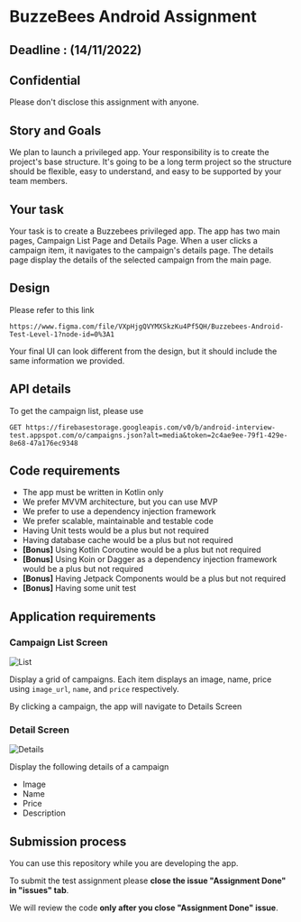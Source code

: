 # BuzzeBees Android Assignment 

## Deadline : (14/11/2022)
## Confidential
Please don't disclose this assignment with anyone. 

## Story and Goals
We plan to launch a privileged app. Your responsibility is to create the project's base structure. It's going to be a long term project so the structure should be flexible, easy to understand, and easy to be supported by your team members.

## Your task

Your task is to create a Buzzebees privileged app. The app has two main pages, Campaign List Page and Details Page. When a user clicks a campaign item, it navigates to the campaign's details page. The details page display the details of the selected campaign from the main page.

## Design

Please refer to this link
```
https://www.figma.com/file/VXpHjgQVYMXSkzKu4Pf5QH/Buzzebees-Android-Test-Level-1?node-id=0%3A1
```
Your final UI can look different from the design, but it should include the same information we provided.

## API details

To get the campaign list, please use
```
GET https://firebasestorage.googleapis.com/v0/b/android-interview-test.appspot.com/o/campaigns.json?alt=media&token=2c4ae9ee-79f1-429e-8e68-47a176ec9348
```

## Code requirements
 * The app must be written in Kotlin only
 * We prefer MVVM architecture, but you can use MVP
 * We prefer to use a dependency injection framework
 * We prefer scalable, maintainable and testable code
 * Having Unit tests would be a plus but not required
 * Having database cache would be a plus but not required
 * **[Bonus]** Using Kotlin Coroutine would be a plus but not required
 * **[Bonus]** Using Koin or Dagger as a dependency injection framework would be a plus but not required
 * **[Bonus]** Having Jetpack Components would be a plus but not required
* **[Bonus]** Having some unit test

## Application requirements

### Campaign List Screen

![List](https://github.com/Buzzebees/BZBSInterviewTemplate2/blob/master/screenshots/Campaigns.png?raw=true)

Display a grid of campaigns. Each item displays an image, name, price using `image_url`, `name`, and `price` respectively.

By clicking a campaign, the app will navigate to Details Screen

### Detail Screen

![Details](https://github.com/Buzzebees/BZBSInterviewTemplate2/blob/master/screenshots/Details%201.png?raw=true)

Display the following details of a campaign

* Image
* Name
* Price
* Description

## Submission process
  You can use this repository while you are developing the app. 
  
  To submit the test assignment please **close the issue "Assignment Done" in "issues" tab**.
  
  We will review the code **only after you close "Assignment Done" issue**.
